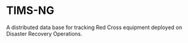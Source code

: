 # TIMS-NG
A distributed data base for tracking Red Cross equipment deployed on Disaster Recovery Operations.
